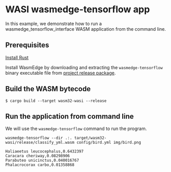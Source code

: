 # WASI wasmedge-tensorflow app

In this example, we demonstrate how to run a wasmedge_tensorflow_interface WASM application from the command line.

## Prerequisites

[Install Rust](https://www.rust-lang.org/tools/install)

Install WasmEdge by downloading and extracting the `wasmedge-tensorflow` binary executable file from [project release package](https://github.com/second-state/WasmEdge-tensorflow/releases).

## Build the WASM bytecode

```
$ cargo build --target wasm32-wasi --release
```

## Run the application from command line

We will use the `wasmedge-tensorflow` command to run the program.

```
wasmedge-tensorflow --dir .:. target/wasm32-wasi/release/classify_yml.wasm config/bird.yml img/bird.png

Haliaeetus leucocephalus,0.6432397
Caracara cheriway,0.08298906
Parabuteo unicinctus,0.040016767
Phalacrocorax carbo,0.01358868
```

